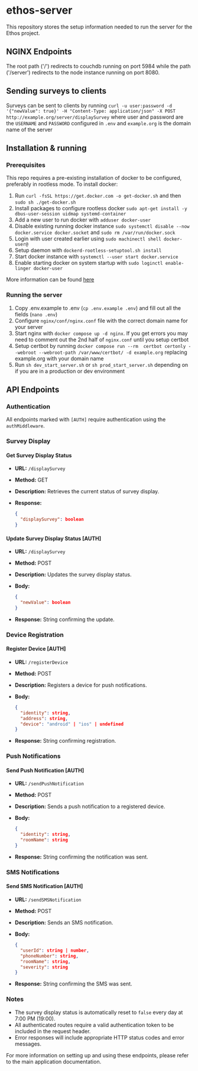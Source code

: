 # ethos-server

This repository stores the setup information needed to run the server for the Ethos project.

## NGINX Endpoints

The root path ('/') redirects to couchdb running on port 5984 while the path ('/server') redirects to the node instance running on port 8080.

## Sending surveys to clients

Surveys can be sent to clients by running `curl -u user:password -d '{"newValue": true}' -H "Content-Type: application/json" -X POST http://example.org/server/displaySurvey` where user and password are the `USERNAME` and `PASSWORD` configured in `.env` and `example.org` is the domain name of the server

## Installation & running

### Prerequisites

This repo requires a pre-existing installation of docker to be configured, preferably in rootless mode. To install docker:

1. Run `curl -fsSL https://get.docker.com -o get-docker.sh` and then `sudo sh ./get-docker.sh`
2. Install packages to configure rootless docker `sudo apt-get install -y dbus-user-session uidmap systemd-container`
3. Add a new user to run docker with `adduser docker-user`
4. Disable existing running docker instance `sudo systemctl disable --now docker.service docker.socket` and `sudo rm /var/run/docker.sock`
5. Login with user created earlier using `sudo machinectl shell docker-user@`
6. Setup daemon with `dockerd-rootless-setuptool.sh install`
7. Start docker instance with `systemctl --user start docker.service`
8. Enable starting docker on system startup with `sudo loginctl enable-linger docker-user`

More information can be found [here](https://docs.docker.com/engine/security/rootless/)

### Running the server

1. Copy .env.example to .env (`cp .env.example .env`) and fill out all the fields (`nano .env`)
2. Configure `nginx/conf/nginx.conf` file with the correct domain name for your server
3. Start nginx with `docker compose up -d nginx`. If you get errors you may need to comment out the 2nd half of `nginx.conf` until you setup certbot
4. Setup certbot by running `docker compose run --rm  certbot certonly --webroot --webroot-path /var/www/certbot/ -d example.org` replacing example.org with your domain name
5. Run `sh dev_start_server.sh` or `sh prod_start_server.sh` depending on if you are in a production or dev environment

## API Endpoints

### Authentication

All endpoints marked with `[AUTH]` require authentication using the `authMiddleware`.

### Survey Display

#### Get Survey Display Status

- **URL:** `/displaySurvey`
- **Method:** GET
- **Description:** Retrieves the current status of survey display.
- **Response:**

  ```json
  {
    "displaySurvey": boolean
  }
  ```

#### Update Survey Display Status [AUTH]

- **URL:** `/displaySurvey`
- **Method:** POST
- **Description:** Updates the survey display status.
- **Body:**

  ```json
  {
    "newValue": boolean
  }
  ```

- **Response:** String confirming the update.

### Device Registration

#### Register Device [AUTH]

- **URL:** `/registerDevice`
- **Method:** POST
- **Description:** Registers a device for push notifications.
- **Body:**

  ```json
  {
    "identity": string,
    "address": string,
    "device": "android" | "ios" | undefined
  }
  ```

- **Response:** String confirming registration.

### Push Notifications

#### Send Push Notification [AUTH]

- **URL:** `/sendPushNotification`
- **Method:** POST
- **Description:** Sends a push notification to a registered device.
- **Body:**

  ```json
  {
    "identity": string,
    "roomName": string
  }
  ```

- **Response:** String confirming the notification was sent.

### SMS Notifications

#### Send SMS Notification [AUTH]

- **URL:** `/sendSMSNotification`
- **Method:** POST
- **Description:** Sends an SMS notification.
- **Body:**

  ```json
  {
    "userId": string | number,
    "phoneNumber": string,
    "roomName": string,
    "severity": string
  }
  ```

- **Response:** String confirming the SMS was sent.

### Notes

- The survey display status is automatically reset to `false` every day at 7:00 PM (19:00).
- All authenticated routes require a valid authentication token to be included in the request header.
- Error responses will include appropriate HTTP status codes and error messages.

For more information on setting up and using these endpoints, please refer to the main application documentation.
